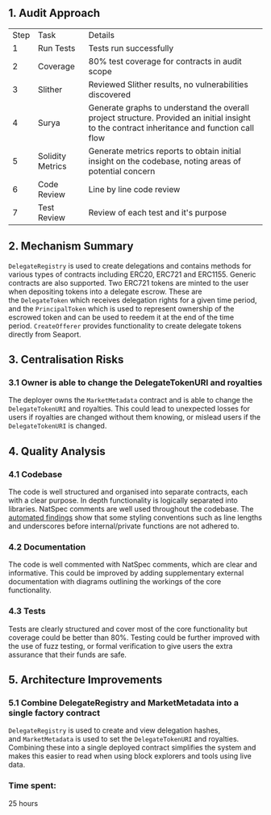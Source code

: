 ## 1. Audit Approach

|     |     |     |
| --- | --- | --- |
| Step | Task | Details |
| 1   | Run Tests | Tests run successfully |
| 2   | Coverage | 80% test coverage for contracts in audit scope |
| 3   | Slither | Reviewed Slither results, no vulnerabilities discovered |
| 4   | Surya | Generate graphs to understand the overall project structure. Provided an initial insight to the contract inheritance and function call flow |
| 5   | Solidity Metrics | Generate metrics reports to obtain initial insight on the codebase, noting areas of potential concern |
| 6   | Code Review | Line by line code review |
| 7   | Test Review | Review of each test and it's purpose |

## 2. Mechanism Summary

`DelegateRegistry` is used to create delegations and contains methods for various types of contracts including ERC20, ERC721 and ERC1155. Generic contracts are also supported. Two ERC721 tokens are minted to the user when depositing tokens into a delegate escrow. These are the `DelegateToken` which receives delegation rights for a given time period, and the `PrincipalToken` which is used to represent ownership of the escrowed token and can be used to reedem it at the end of the time period. `CreateOfferer` provides functionality to create delegate tokens directly from Seaport.

## 3. Centralisation Risks

### 3.1 Owner is able to change the DelegateTokenURI and royalties

The deployer owns the `MarketMetadata` contract and is able to change the `DelegateTokenURI` and royalties. This could lead to unexpected losses for users if royalties are changed without them knowing, or mislead users if the `DelegateTokenURI` is changed.

## 4. Quality Analysis

### 4.1 Codebase

The code is well structured and organised into separate contracts, each with a clear purpose. In depth functionality is logically separated into libraries. NatSpec comments are well used throughout the codebase. The [automated findings](https://github.com/code-423n4/2023-09-delegate/blob/main/bot-report.md) show that some styling conventions such as line lengths and underscores before internal/private functions are not adhered to.

### 4.2 Documentation

The code is well commented with NatSpec comments, which are clear and informative. This could be improved by adding supplementary external documentation with diagrams outlining the workings of the core functionality.

### 4.3 Tests

Tests are clearly structured and cover most of the core functionality but coverage could be better than 80%. Testing could be further improved with the use of fuzz testing, or formal verification to give users the extra assurance that their funds are safe.

## 5. Architecture Improvements

### 5.1 Combine DelegateRegistry and MarketMetadata into a single factory contract

`DelegateRegistry` is used to create and view delegation hashes, and `MarketMetadata` is used to set the `DelegateTokenURI` and royalties. Combining these into a single deployed contract simplifies the system and makes this easier to read when using block explorers and tools using live data.

### Time spent:
25 hours